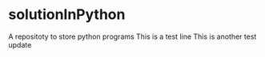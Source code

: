 # solutionInPython
A repositoty to store python programs
This is a test line
This is another test update
